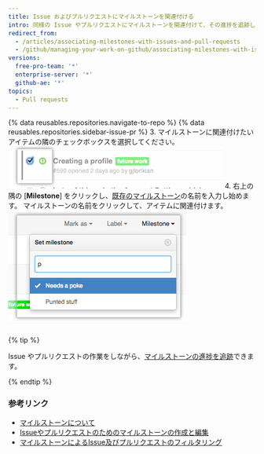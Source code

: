```yaml
---
title: Issue およびプルリクエストにマイルストーンを関連付ける
intro: 同様の Issue やプルリクエストにマイルストーンを関連付けて、その進捗を追跡しやすくできます。
redirect_from:
  - /articles/associating-milestones-with-issues-and-pull-requests
  - /github/managing-your-work-on-github/associating-milestones-with-issues-and-pull-requests
versions:
  free-pro-team: '*'
  enterprise-server: '*'
  github-ae: '*'
topics:
  - Pull requests
---
```

{% data reusables.repositories.navigate-to-repo %}
{% data reusables.repositories.sidebar-issue-pr %}
3. マイルストーンに関連付けたいアイテムの隣のチェックボックスを選択してください。 ![Issue のメタデータチェックボックス](/assets/images/help/issues/issues_assign_checkbox.png)
4. 右上の隅の [**Milestone**] をクリックし、[既存のマイルストーン](/articles/creating-and-editing-milestones-for-issues-and-pull-requests)の名前を入力し始めます。 マイルストーンの名前をクリックして、アイテムに関連付けます。 ![Issue のマイルストーン割り当てドロップダウンメニュー](/assets/images/help/issues/issues_assigning_milestone_dropdown.png)

{% tip %}

Issue やプルリクエストの作業をしながら、[マイルストーンの進捗を追跡](/articles/viewing-your-milestone-s-progress)できます。

{% endtip %}

### 参考リンク

- [マイルストーンについて](/articles/about-milestones)
- [Issueやプルリクエストのためのマイルストーンの作成と編集](/articles/creating-and-editing-milestones-for-issues-and-pull-requests)
- [マイルストーンによるIssue及びプルリクエストのフィルタリング](/articles/filtering-issues-and-pull-requests-by-milestone)
